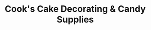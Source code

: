 ---
title: "Cook's Cake Decorating & Candy Supplies"
url: /west-allis/cooks-cake-decorating-und-candy-supplies/
shop: Haushaltsartikel
---